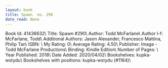 ```yaml
---
layout: book
title: Spawn  no. 290
date_read: None
---
```


Book Id: 41436632\ 
Title: Spawn #290\ 
Author: Todd McFarlane\ 
Author l-f: McFarlane, Todd\ 
Additional Authors: Jason Alexander, Francesco Mattina, Philip Tan\ 
ISBN: \ 
My Rating: 0\ 
Average Rating: 4.50\ 
Publisher: Image - Todd McFarlane Productions\ 
Binding: Kindle Edition\ 
Number of Pages: \ 
Year Published: 2018\ 
Date Added: 2020/04/02\ 
Bookshelves: kupka-wstydu\ 
Bookshelves with positions: kupka-wstydu (#1164)\ 

